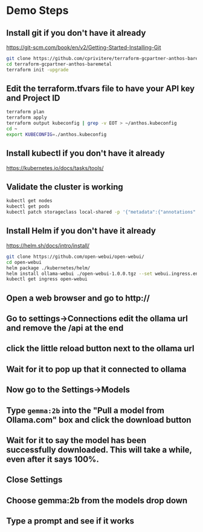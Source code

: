 # Demo Steps

## Install git if you don't have it already

https://git-scm.com/book/en/v2/Getting-Started-Installing-Git

```sh
git clone https://github.com/cprivitere/terraform-gcpartner-anthos-baremetal
cd terraform-gcpartner-anthos-baremetal
terraform init -upgrade
```

## Edit the terraform.tfvars file to have your API key and Project ID

```sh
terraform plan
terraform apply
terraform output kubeconfig | grep -v EOT > ~/anthos.kubeconfig
cd ~
export KUBECONFIG=./anthos.kubeconfig
```

## Install kubectl if you don't have it already

https://kubernetes.io/docs/tasks/tools/

## Validate the cluster is working

```sh
kubectl get nodes
kubectl get pods
kubectl patch storageclass local-shared -p '{"metadata":{"annotations":{"storageclass.kubernetes.io/is-default-class": "true"}}}'
```

## Install Helm if you don't have it already

https://helm.sh/docs/intro/install/

```sh
git clone https://github.com/open-webui/open-webui/
cd open-webui
helm package ./kubernetes/helm/
helm install ollama-webui ./open-webui-1.0.0.tgz --set webui.ingress.enabled=true
kubectl get ingress open-webui
```

## Open a web browser and go to http://<the address in the output above>

## Go to settings->Connections edit the ollama url and remove the /api at the end

## click the little reload button next to the ollama url

## Wait for it to pop up that it connected to ollama

## Now go to the Settings->Models

## Type `gemma:2b` into the "Pull a model from Ollama.com" box and click the download button

## Wait for it to say the model has been successfully downloaded. This will take a while, even after it says 100%.

## Close Settings

## Choose gemma:2b from the models drop down

## Type a prompt and see if it works
